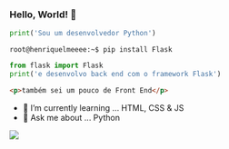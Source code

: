 ### Hello, World! 👋
```python
print('Sou um desenvolvedor Python')
```
```console
root@henriquelmeeee:~$ pip install Flask
```
```python
from flask import Flask
print('e desenvolvo back end com o framework Flask')
```
```html
<p>também sei um pouco de Front End</p>
```
- 🌱 I’m currently learning ... HTML, CSS & JS
- 💬 Ask me about ... Python


![](https://komarev.com/ghpvc/?username=henriquelmeeee)
<!--
**henriquelmeeee/henriquelmeeee** is a ✨ _special_ ✨ repository because its `README.md` (this file) appears on your GitHub profile.

Here are some ideas to get you started:

- 🔭 I’m currently working on ...
- 🌱 I’m currently learning ...
- 👯 I’m looking to collaborate on ...
- 🤔 I’m looking for help with ...
- 💬 Ask me about ...
- 📫 How to reach me: ...
- 😄 Pronouns: ...
- ⚡ Fun fact: ...
-->
